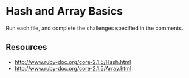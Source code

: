 # Hash and Array Basics

Run each file, and complete the challenges specified in the comments.

## Resources

* http://www.ruby-doc.org/core-2.1.5/Hash.html
* http://www.ruby-doc.org/core-2.1.5/Array.html
